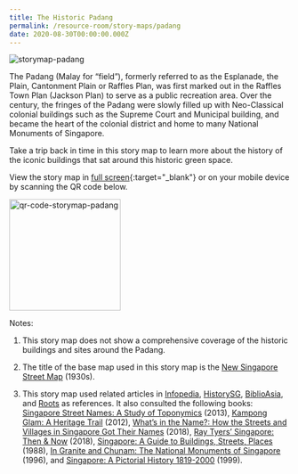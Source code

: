 ```yaml
---
title: The Historic Padang
permalink: /resource-room/story-maps/padang
date: 2020-08-30T00:00:00.000Z
---
```

<img src="/images/storymap-image-padang.png" alt="storymap-padang"/>

The Padang (Malay for “field”), formerly referred to as the Esplanade, the Plain, Cantonment Plain or Raffles Plan, was first marked out in the Raffles Town Plan (Jackson Plan) to serve as a public recreation area. Over the century, the fringes of the Padang were slowly filled up with Neo-Classical colonial buildings such as the Supreme Court and Municipal building, and became the heart of the colonial district and home to many National Monuments of Singapore.

Take a trip back in time in this story map to learn more about the history of the iconic buildings that sat around this historic green space.

View the story map in [full screen]( https://nlb.geoicon.com/spatialdiscovery/storymaps/the-civic-district-with-sliders-and-oh/index.html){:target="_blank"} or on your mobile device by scanning the QR code below.

<img src="/images/qr-code-storymap-padang.png" alt="qr-code-storymap-padang" style="width:200px;" />

Notes:
1. This story map does not show a comprehensive coverage of the historic buildings and sites around the Padang.

2. The title of the base map used in this story map is the [New Singapore Street Map](https://www.nas.gov.sg/archivesonline/maps_building_plans/record-details/f7db6648-115c-11e3-83d5-0050568939ad) (1930s).


3. This story map used related articles in [Infopedia](https://eresources.nlb.gov.sg/infopedia/), [HistorySG](http://eresources.nlb.gov.sg/history), [BiblioAsia](https://www.nlb.gov.sg/Browse/BiblioAsia.aspx), and [Roots](https://www.roots.sg/) as references. It also consulted the following books: [Singapore Street Names: A Study of Toponymics](https://eservice.nlb.gov.sg/item_holding.aspx?bid=200123850) (2013), [Kampong Glam: A Heritage Trail](https://eservice.nlb.gov.sg/item_holding.aspx?bid=202791317) (2012), [What’s in the Name?: How the Streets and Villages in Singapore Got Their Names](https://eservice.nlb.gov.sg/item_holding.aspx?bid=202924449) (2018), [Ray Tyers’ Singapore: Then & Now](https://eservice.nlb.gov.sg/item_holding.aspx?bid=203784837) (2018), [Singapore: A Guide to Buildings, Streets, Places](http://eservice.nlb.gov.sg/item_holding.aspx?bid=4712298) (1988), [In Granite and Chunam: The National Monuments of Singapore](http://eservice.nlb.gov.sg/item_holding_s.aspx?bid=7919754) (1996), and [Singapore: A Pictorial History 1819-2000](http://eservice.nlb.gov.sg/item_holding.aspx?bid=9651676) (1999).